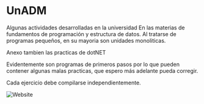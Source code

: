 # UnADM
Algunas actividades desarrolladas en la universidad
En las materias de fundamentos de programación y estructura de datos.
Al tratarse de programas pequeños, en su mayoria son unidades monoliticas.

Anexo tambien las practicas de dotNET

Evidentemente son programas de primeros pasos por lo que pueden contener 
algunas malas practicas, que espero más adelante pueda corregir.

Cada ejercicio debe compilarse independientemente.


![Website](https://img.shields.io/website?down_color=darkolivegreen&down_message=UnADM%C3%A9xico&label=Oficial&style=plastic&url=https%3A%2F%2Funadmexico.mx%2F)
